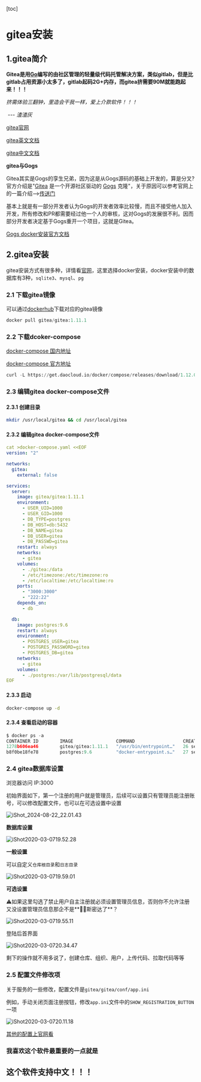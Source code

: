 [toc]



# gitea安装

## 1.gitea简介

**Gitea是用[Go](https://golang.org/)编写的由社区管理的轻量级代码托管解决方案，类似gitlab，但是比gitlab占用资源小太多了，gitlab起码2G+内存，而gitea挤需要90M就能跑起来！！！**

*挤需体验三翻钟，里造会干我一样，爱上介款软件！！！*

​																						*--- 渣渣灰*

[gitea官网](https://gitea.io/en-us/)

[gitea英文文档](https://docs.gitea.io/en-us/)

[gitea中文文档](https://docs.gitea.io/zh-cn/)



**gitea与Gogs**

Gitea其实是Gogs的孪生兄弟，因为这是从Gogs源码的基础上开发的，算是分叉?官方介绍是"[Gitea](https://javajgs.com/go?url=http://www.senra.me/tag/gitea/) 是一个开源社区驱动的 [Gogs](https://javajgs.com/go?url=http://www.senra.me/tag/gogs/) 克隆"，关于原因可以参考官网上的一篇介绍——>[传送门](https://javajgs.com/go?url=https://blog.gitea.io/2016/12/welcome-to-gitea/)

基本上就是有一部分开发者认为Gogs的开发者效率比较慢，而且不接受他人加入开发，所有修改和PR都需要经过他一个人的审核，这对Gogs的发展很不利。因而部分开发者决定基于Gogs重开一个项目，这就是Gitea。



[Gogs docker安装官方文档](https://github.com/gogs/gogs/tree/main/docker)



## 2.gitea安装

gitea安装方式有很多种，详情看[官网](https://docs.gitea.io/zh-cn/)，这里选择docker安装，docker安装中的数据库有3种，``sqlite3``、``mysql``、``pg``

### 2.1 下载gitea镜像

可以通过[dockerhub](https://hub.docker.com/r/gitea/gitea/tags)下载对应的gitea镜像

```python
docker pull gitea/gitea:1.11.1
```



### 2.2 下载dcoker-compose

[docker-compose 国内地址](http://get.daocloud.io/#install-compose)

[docker-compose 官方地址](https://docs.docker.com/compose/install/)

```python
curl -L https://get.daocloud.io/docker/compose/releases/download/1.12.0/docker-compose-`uname -s`-`uname -m` > /usr/local/bin/docker-compose && chmod +x /usr/local/bin/docker-compose
```



### 2.3 编辑gitea docker-compose文件

#### 2.3.1 创建目录

```sh
mkdir /usr/local/gitea && cd /usr/local/gitea
```



#### 2.3.2  编辑gitea docker-compose文件

```yaml
cat >docker-compose.yaml <<EOF
version: "2"

networks:
  gitea:
    external: false

services:
  server:
    image: gitea/gitea:1.11.1
    environment:
      - USER_UID=1000
      - USER_GID=1000
      - DB_TYPE=postgres
      - DB_HOST=db:5432
      - DB_NAME=gitea
      - DB_USER=gitea
      - DB_PASSWD=gitea
    restart: always
    networks:
      - gitea
    volumes:
      - ./gitea:/data
      - /etc/timezone:/etc/timezone:ro
      - /etc/localtime:/etc/localtime:ro
    ports:
      - "3000:3000"
      - "222:22"
    depends_on:
      - db

  db:
    image: postgres:9.6
    restart: always
    environment:
      - POSTGRES_USER=gitea
      - POSTGRES_PASSWORD=gitea
      - POSTGRES_DB=gitea
    networks:
      - gitea
    volumes:
      - ./postgres:/var/lib/postgresql/data
EOF
```



#### 2.3.3 启动

```sh
docker-compose up -d
```



#### 2.3.4 查看启动的容器

```python
$ docker ps -a
CONTAINER ID        IMAGE                COMMAND                  CREATED             STATUS              PORTS                                         NAMES
1278b606ea46        gitea/gitea:1.11.1   "/usr/bin/entrypoint…"   26 seconds ago      Up 25 seconds       0.0.0.0:3000->3000/tcp, 0.0.0.0:222->22/tcp   gitea_server_1
b8f0be18fe78        postgres:9.6         "docker-entrypoint.s…"   27 seconds ago      Up 26 seconds       5432/tcp                                      gitea_db_1
```



### 2.4 gitea数据库设置

浏览器访问	IP:3000

初始界面如下，第一个注册的用户就是管理员，后续可以设置只有管理员能注册账号，可以修改配置文件，也可以在可选设置中设置

![iShot_2024-08-22_22.01.43](https://raw.githubusercontent.com/pptfz/picgo-images/master/img/iShot_2024-08-22_22.01.43.png)





**数据库设置**

![iShot2020-03-0719.52.28](https://raw.githubusercontent.com/pptfz/picgo-images/master/img/iShot2020-03-0719.52.28.png)

**一般设置**

可以自定义``仓库根目录``和``日志目录``

![iShot2020-03-0719.59.01](https://raw.githubusercontent.com/pptfz/picgo-images/master/img/iShot2020-03-0719.59.01.png)

**可选设置**

⚠️如果这里勾选了禁止用户自主注册就必须设置管理员信息，否则你不允许注册又没设置管理员信息那企不是**🐔🐔斯密达了**？

![iShot2020-03-0719.55.11](https://raw.githubusercontent.com/pptfz/picgo-images/master/img/iShot2020-03-0719.55.11.png)

登陆后首界面

![iShot2020-03-0720.34.47](https://raw.githubusercontent.com/pptfz/picgo-images/master/img/iShot2020-03-0720.34.47.png)

剩下的操作就不用多说了，创建仓库、组织、用户，上传代码、拉取代码等等



### 2.5 配置文件修改项

关于服务的一些修改，配置文件是``gitea/gitea/conf/app.ini``

例如，手动关闭页面注册按钮，修改``app.ini``文件中的``SHOW_REGISTRATION_BUTTON``一项

![iShot2020-03-0720.11.18](https://raw.githubusercontent.com/pptfz/picgo-images/master/img/iShot2020-03-0720.11.18.png)

[其他的配置上官网看](https://docs.gitea.io/zh-cn/config-cheat-sheet/)



<h3>我喜欢这个软件最重要的一点就是</h3><h2 style={{color: 'red'}}>这个软件支持中文！！！</h2>

